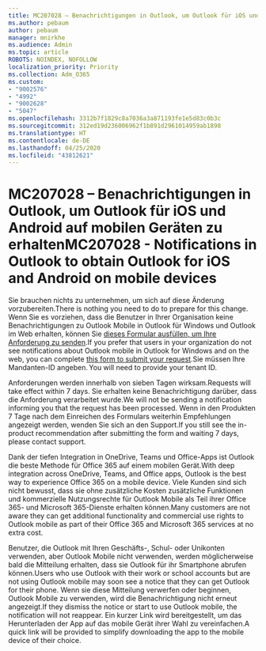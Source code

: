 ```yaml
---
title: MC207028 – Benachrichtigungen in Outlook, um Outlook für iOS und Android auf mobilen Geräten zu erhalten
ms.author: pebaum
author: pebaum
manager: mnirkhe
ms.audience: Admin
ms.topic: article
ROBOTS: NOINDEX, NOFOLLOW
localization_priority: Priority
ms.collection: Adm_O365
ms.custom:
- "9002576"
- "4992"
- "9002628"
- "5047"
ms.openlocfilehash: 3312b7f1829c8a7036a3a871193fe1e5d83c0b3c
ms.sourcegitcommit: 312ed19d236006962f1b891d2961014959ab1898
ms.translationtype: HT
ms.contentlocale: de-DE
ms.lasthandoff: 04/25/2020
ms.locfileid: "43812621"
---
```

# <a name="mc207028---notifications-in-outlook-to-obtain-outlook-for-ios-and-android-on-mobile-devices"></a><span data-ttu-id="036cf-102">MC207028 – Benachrichtigungen in Outlook, um Outlook für iOS und Android auf mobilen Geräten zu erhalten</span><span class="sxs-lookup"><span data-stu-id="036cf-102">MC207028 - Notifications in Outlook to obtain Outlook for iOS and Android on mobile devices</span></span>

<span data-ttu-id="036cf-103">Sie brauchen nichts zu unternehmen, um sich auf diese Änderung vorzubereiten.</span><span class="sxs-lookup"><span data-stu-id="036cf-103">There is nothing you need to do to prepare for this change.</span></span> <span data-ttu-id="036cf-104">Wenn Sie es vorziehen, dass die Benutzer in Ihrer Organisation keine Benachrichtigungen zu Outlook Mobile in Outlook für Windows und Outlook im Web erhalten, können Sie [dieses Formular ausfüllen, um Ihre Anforderung zu senden](https://aka.ms/MC207028).</span><span class="sxs-lookup"><span data-stu-id="036cf-104">If you prefer that users in your organization do not see notifications about Outlook mobile in Outlook for Windows and on the web, you can complete [this form to submit your request](https://aka.ms/MC207028).</span></span><span data-ttu-id="036cf-105">Sie müssen Ihre Mandanten-ID angeben.</span><span class="sxs-lookup"><span data-stu-id="036cf-105"> You will need to provide your tenant ID.</span></span> 

<span data-ttu-id="036cf-106">Anforderungen werden innerhalb von sieben Tagen wirksam.</span><span class="sxs-lookup"><span data-stu-id="036cf-106">Requests will take effect within 7 days.</span></span> <span data-ttu-id="036cf-107">Sie erhalten keine Benachrichtigung darüber, dass die Anforderung verarbeitet wurde.</span><span class="sxs-lookup"><span data-stu-id="036cf-107">We will not be sending a notification informing you that the request has been processed.</span></span> <span data-ttu-id="036cf-108">Wenn in den Produkten 7 Tage nach dem Einreichen des Formulars weiterhin Empfehlungen angezeigt werden, wenden Sie sich an den Support.</span><span class="sxs-lookup"><span data-stu-id="036cf-108">If you still see the in-product recommendation after submitting the form and waiting 7 days, please contact support.</span></span>

<span data-ttu-id="036cf-109">Dank der tiefen Integration in OneDrive, Teams und Office-Apps ist Outlook die beste Methode für Office 365 auf einem mobilen Gerät.</span><span class="sxs-lookup"><span data-stu-id="036cf-109">With deep integration across OneDrive, Teams, and Office apps, Outlook is the best way to experience Office 365 on a mobile device.</span></span> <span data-ttu-id="036cf-110">Viele Kunden sind sich nicht bewusst, dass sie ohne zusätzliche Kosten zusätzliche Funktionen und kommerzielle Nutzungsrechte für Outlook Mobile als Teil ihrer Office 365- und Microsoft 365-Dienste erhalten können.</span><span class="sxs-lookup"><span data-stu-id="036cf-110">Many customers are not aware they can get additional functionality and commercial use rights to Outlook mobile as part of their Office 365 and Microsoft 365 services at no extra cost.</span></span>

<span data-ttu-id="036cf-111">Benutzer, die Outlook mit Ihren Geschäfts-, Schul- oder Unikonten verwenden, aber Outlook Mobile nicht verwenden, werden möglicherweise bald die Mitteilung erhalten, dass sie Outlook für ihr Smartphone abrufen können.</span><span class="sxs-lookup"><span data-stu-id="036cf-111">Users who use Outlook with their work or school accounts but are not using Outlook mobile may soon see a notice that they can get Outlook for their phone.</span></span> <span data-ttu-id="036cf-112">Wenn sie diese Mitteilung verwerfen oder beginnen, Outlook Mobile zu verwenden, wird die Benachrichtigung nicht erneut angezeigt.</span><span class="sxs-lookup"><span data-stu-id="036cf-112">If they dismiss the notice or start to use Outlook mobile, the notification will not reappear.</span></span> <span data-ttu-id="036cf-113">Ein kurzer Link wird bereitgestellt, um das Herunterladen der App auf das mobile Gerät ihrer Wahl zu vereinfachen.</span><span class="sxs-lookup"><span data-stu-id="036cf-113">A quick link will be provided to simplify downloading the app to the mobile device of their choice.</span></span>
